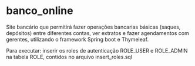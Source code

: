 # banco_online
Site bancário que permitirá fazer operações bancarias básicas (saques, depósitos) entre diferentes contas, ver extratos e fazer agendamentos com gerentes, utilizando o framework  Spring boot e Thymeleaf.

Para executar:
inserir os roles de autenticação ROLE_USER e ROLE_ADMIN na tabela ROLE, contidos no arquivo insert_roles.sql



